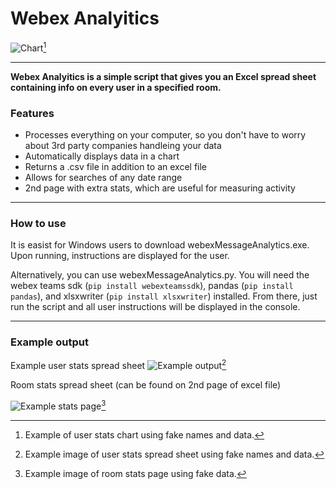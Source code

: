 # **Webex Analyitics**

![Chart](https://i.imgur.com/VZ5D734.png)[^1]
[^1]: Example of user stats chart using fake names and data.

---

**Webex Analyitics is a simple script that gives you an Excel spread sheet containing info on every user in a specified room.**

### Features
- Processes everything on your computer, so you don't have to worry about 3rd party companies handleing your data
- Automatically displays data in a chart
- Returns a .csv file in addition to an excel file
- Allows for searches of any date range
- 2nd page with extra stats, which are useful for measuring activity

---

### How to use

It is easist for Windows users to download webexMessageAnalytics.exe. Upon running, instructions are displayed for the user.

Alternatively, you can use webexMessageAnalytics.py. You will need the webex teams sdk (```pip install webexteamssdk```), pandas (```pip install pandas```), and xlsxwriter (```pip install xlsxwriter```) installed. From there, just run the script and all user instructions will be displayed in the console.

---

### Example output
Example user stats spread sheet
![Example output](https://i.imgur.com/aidXSjQ.png)[^2]
[^2]: Example image of user stats spread sheet using fake names and data.

Room stats spread sheet (can be found on 2nd page of excel file)

![Example stats page](https://i.imgur.com/tps4oPF.png)[^3]
[^3]: Example image of room stats page using fake data.
